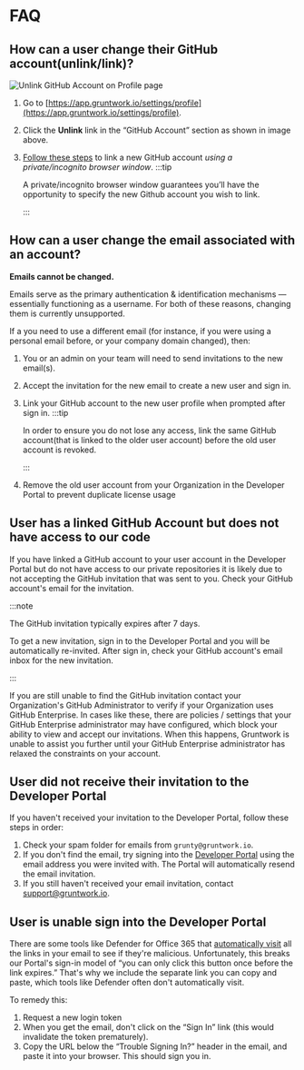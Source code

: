# FAQ

## How can a user change their GitHub account(unlink/link)?

![Unlink GitHub Account on Profile page](/img/faq/developer-portal/unlink-github.png)

1. Go to [https://app.gruntwork.io/settings/profile](https://app.gruntwork.io/settings/profile).
1. Click the **Unlink** link in the &ldquo;GitHub Account&rdquo; section as shown in image above.
1. [Follow these steps](./link-github-id.md) to link a new GitHub account *using a private/incognito browser window*.
    :::tip

    A private/incognito browser window guarantees you’ll have the opportunity to specify the new Github account you wish to link.

    :::

## How can a user change the email associated with an account?

**Emails cannot be changed.**

Emails serve as the primary authentication & identification mechanisms — essentially functioning as a username. For both of these reasons, changing them is currently unsupported.

If a you need to use a different email (for instance, if you were using a personal email before, or your company domain changed), then:

1. You or an admin on your team will need to send invitations to the new email(s).
1. Accept the invitation for the new email to create a new user and sign in.
1. Link your GitHub account to the new user profile when prompted after sign in.
    :::tip

    In order to ensure you do not lose any access, link the same GitHub account(that is linked to the older user account) before the old user account is revoked.

    :::
1. Remove the old user account from your Organization in the Developer Portal to prevent duplicate license usage

## User has a linked GitHub Account but does not have access to our code

If you have linked a GitHub account to your user account in the Developer Portal but do not have access to our private repositories it is likely due to not accepting the GitHub invitation that was sent to you. Check your GitHub account's email for the invitation.

:::note

The GitHub invitation typically expires after 7 days.

To get a new invitation, sign in to the Developer Portal and you will be automatically re-invited. After sign in, check your GitHub account's email inbox for the new invitation.

:::

If you are still unable to find the GitHub invitation contact your Organization's GitHub Administrator to verify if your Organization uses GitHub Enterprise. In cases like these, there are policies / settings that your GitHub Enterprise administrator may have configured, which block your ability to view and accept our invitations. When this happens, Gruntwork is unable to assist you further until your GitHub Enterprise administrator has relaxed the constraints on your account.


## User did not receive their invitation to the Developer Portal

If you haven't received your invitation to the Developer Portal, follow these steps in order:

1. Check your spam folder for emails from `grunty@gruntwork.io`.
1. If you don't find the email, try signing into the [Developer Portal](https://app.gruntwork.io) using the email address you were invited with. The Portal will automatically resend the email invitation.
1. If you still haven't received your email invitation, contact <support@gruntwork.io>.


## User is unable sign into the Developer Portal

There are some tools like Defender for Office 365 that [automatically visit](https://learn.microsoft.com/en-us/microsoft-365/security/office-365-security/safe-links-about?view=o365-worldwide) all the links in your email to see if they're malicious. Unfortunately, this breaks our Portal's sign-in model of &ldquo;you can only click this button once before the link expires.&rdquo; That's why we include the separate link you can copy and paste, which tools like Defender often don't automatically visit.

To remedy this:

1. Request a new login token
1. When you get the email, don't click on the &ldquo;Sign In&rdquo; link (this would invalidate the token prematurely).
1. Copy the URL below the &ldquo;Trouble Signing In?&rdquo; header in the email, and paste it into your browser. This should sign you in.
